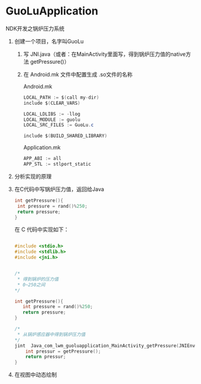 # GuoLuApplication
NDK开发之锅炉压力系统

1. 创建一个项目，名字叫GuoLu

   1. 写 JNI.java（或者：在MainActivity里面写，得到锅炉压力值的native方法 getPressure()）

   2. 在 Android.mk 文件中配置生成 .so文件的名称

      Android.mk
      ```java
      LOCAL_PATH := $(call my-dir)
      include $(CLEAR_VARS)
      
      LOCAL_LDLIBS := -llog
      LOCAL_MODULE := guolu
      LOCAL_SRC_FILES := GuoLu.c
      
      include $(BUILD_SHARED_LIBRARY)
      ```

      Application.mk
      ```java
      APP_ABI := all
      APP_STL := stlport_static
      ```

2. 分析实现的原理

3. 在C代码中写锅炉压力值，返回给Java

   ```c
   int getPressure(){
   	int pressure = rand()%250;
   	return pressure;
   } 
   ```

   在 C 代码中实现如下：

   ```c
   
   #include <stdio.h>
   #include <stdlib.h>
   #include <jni.h>
   
   
   /*
    * 得到锅炉的压力值
    * 0~250之间
   */
   
   int getPressure(){
      int pressure = rand()%250;
      return pressure;
   }
   
   /*
    * 从锅炉感应器中得到锅炉压力值
   */
   jint  Java_com_lwm_guoluapplication_MainActivity_getPressure(JNIEnv *env, jobject instance) {
       int pressur = getPressure();
       return pressur;
   }
   ```

4. 在视图中动态绘制

